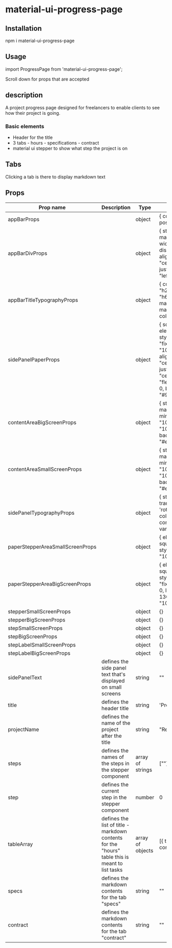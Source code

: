 # material-ui-progress-page

## Installation

npm i material-ui-progress-page

## Usage

import ProgressPage from 'material-ui-progress-page';

<ProgressPage />

Scroll down for props that are accepted

## description

A project progress page designed for freelancers to enable clients to see how their project is going.

### Basic elements

* Header for the title
* 3 tabs - hours - specifications - contract
* material ui stepper to show what step the project is on

## Tabs

Clicking a tab is there to display markdown text

## Props

|Prop name|Description|Type|Default|
|---|---|---|---|
|appBarProps   |   |object   |{ color: "primary", position: "fixed" }   |
|appBarDivProps   |   |object   |{ style: { marginTop: 8, width: "100%", display: "flex", alignItems: "center", justifyContent: "left" } }   |
|appBarTitleTypographyProps   |   |object   |{ component: "h2", variant: "h6", style: { marginLeft: 15, marginRight: 15, color: "white" } }   |
|sidePanelPaperProps   |   |object   |{ square: true, elevation: 2, style: { position: "fixed", height: "100vh", alignItems: "center", justifyContent: "center", display: "flex", top: 0, left: 0, background: "#9d9ea0" } }   |
|contentAreaBigScreenProps   |   |object   |{ style: { marginTop: 88, minHeight: "100vh", flex: "100%", backgroundColor: "#eaeaea" } }   |
|contentAreaSmallScreenProps   |   |object   |{ style: { marginTop: 88, minHeight: "100vh", flex: "100%", backgroundColor: "#eaeaea" } }   |
|sidePanelTypographyProps   |   |object   |{ style: { transform: 'rotate(-90deg)', color: "#ffffff" }, component: "h2", variant: "h4" }   |
|paperStepperAreaSmallScreenProps   |   |object   |{ elevation: 8, square: true, style: { width: "100%" } }   |
|paperStepperAreaBigScreenProps   |   |object   |{ elevation: 8, square: true, style: { position: "fixed", bottom: 0, left: 0, height: 130, width: "100%" } }   |
|stepperSmallScreenProps   |   |object   |{}   |
|stepperBigScreenProps   |   |object   |{}   |
|stepSmallScreenProps   |   |object   |{}   |
|stepBigScreenProps   |   |object   |{}   |
|stepLabelSmallScreenProps   |   |object   |{}   |
|stepLabelBigScreenProps   |   |object   |{}   |
|sidePanelText   |defines the side panel text that's displayed on small screens   |string   |""   |
|title   |defines the header title   |string   |'Project Progress'   |
|projectName   |defines the name of the project after the title   |string   |"Report"   |
|steps   |defines the names of the steps in the stepper component   |array of strings   |[""]   |
|step   |defines the current step in the stepper component   |number   |0   |
|tableArray   |defines the list of title - markdown contents for the "hours" table this is meant to list tasks  |array of objects  |[{ title: "", content: "" }]   |
|specs   |defines the markdown contents for the tab "specs"   |string   |""   |
|contract   |defines the markdown contents for the tab "contract"   |string   |""   |


